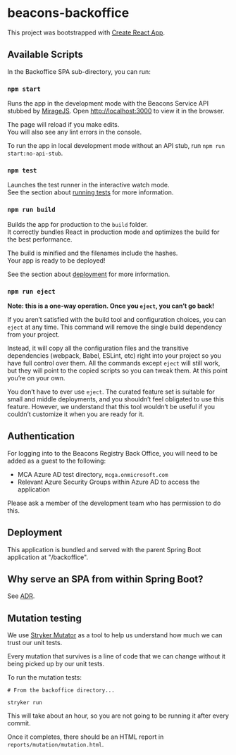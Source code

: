 # beacons-backoffice

This project was bootstrapped with [Create React App](https://github.com/facebook/create-react-app).

## Available Scripts

In the Backoffice SPA sub-directory, you can run:

### `npm start`

Runs the app in the development mode with the Beacons Service API stubbed by [MirageJS](https://miragejs.com/).
Open [http://localhost:3000](http://localhost:3000) to view it in the browser.

The page will reload if you make edits.\
You will also see any lint errors in the console.

To run the app in local development mode without an API stub, run `npm run start:no-api-stub`.

### `npm test`

Launches the test runner in the interactive watch mode.\
See the section about [running tests](https://facebook.github.io/create-react-app/docs/running-tests) for more information.

### `npm run build`

Builds the app for production to the `build` folder.\
It correctly bundles React in production mode and optimizes the build for the best performance.

The build is minified and the filenames include the hashes.\
Your app is ready to be deployed!

See the section about [deployment](https://facebook.github.io/create-react-app/docs/deployment) for more information.

### `npm run eject`

**Note: this is a one-way operation. Once you `eject`, you can’t go back!**

If you aren’t satisfied with the build tool and configuration choices, you can `eject` at any time. This command will remove the single build dependency from your project.

Instead, it will copy all the configuration files and the transitive dependencies (webpack, Babel, ESLint, etc) right into your project so you have full control over them. All the commands except `eject` will still work, but they will point to the copied scripts so you can tweak them. At this point you’re on your own.

You don’t have to ever use `eject`. The curated feature set is suitable for small and middle deployments, and you shouldn’t feel obligated to use this feature. However, we understand that this tool wouldn’t be useful if you couldn’t customize it when you are ready for it.

## Authentication

For logging into to the Beacons Registry Back Office, you will need to be added as a guest to the following:

- MCA Azure AD test directory, `mcga.onmicrosoft.com`
- Relevant Azure Security Groups within Azure AD to access the application

Please ask a member of the development team who has permission to do this.

## Deployment

This application is bundled and served with the parent Spring Boot application at "/backoffice".

## Why serve an SPA from within Spring Boot?

See [ADR](https://github.com/mcagov/beacons-integration/blob/main/docs/adr/0007-2021-10-25-serve-backoffice-spa-from-spring.md).

## Mutation testing

We use [Stryker Mutator](https://stryker-mutator.io/docs/stryker-js/introduction/) as a tool to help us understand how much we can trust our unit tests.

Every mutation that survives is a line of code that we can change without it being picked up by our unit tests.

To run the mutation tests:

```shell
# From the backoffice directory...

stryker run
```

This will take about an hour, so you are not going to be running it after every commit.

Once it completes, there should be an HTML report in `reports/mutation/mutation.html`.
